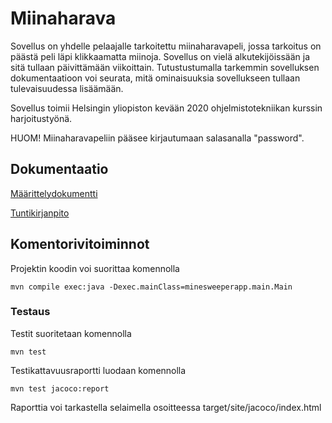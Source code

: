 # Miinaharava

Sovellus on yhdelle pelaajalle tarkoitettu miinaharavapeli, jossa tarkoitus on päästä peli läpi klikkaamatta miinoja. Sovellus on vielä alkutekijöissään ja sitä tullaan päivittämään viikoittain. Tutustustumalla tarkemmin sovelluksen dokumentaatioon voi seurata, mitä ominaisuuksia sovellukseen tullaan tulevaisuudessa lisäämään. 

Sovellus toimii Helsingin yliopiston kevään 2020 ohjelmistotekniikan kurssin harjoitustyönä.

HUOM! Miinaharavapeliin pääsee kirjautumaan salasanalla "password".

## Dokumentaatio

[Määrittelydokumentti](dokumentaatio/vaatimusmaarittely.md)

[Tuntikirjanpito](dokumentaatio/tuntikirjanpito.md)

## Komentorivitoiminnot

Projektin koodin voi suorittaa komennolla
```
mvn compile exec:java -Dexec.mainClass=minesweeperapp.main.Main
```

### Testaus

Testit suoritetaan komennolla 

```
mvn test
```

Testikattavuusraportti luodaan komennolla

```
mvn test jacoco:report
```
Raporttia voi tarkastella selaimella osoitteessa target/site/jacoco/index.html
